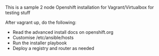 This is a sample 2 node Openshift installation for Vagrant/Virtualbox for testing stuff

After vagrant up, do the following:
 - Read the advanced install docs on openshift.org
 - Customise /etc/ansible/hosts
 - Run the installer playbook
 - Deploy a registry and router as needed

